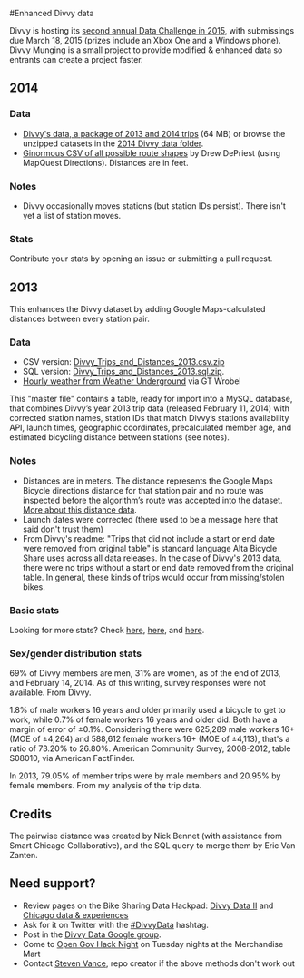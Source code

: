 #Enhanced Divvy data

Divvy is hosting its [second annual Data Challenge in 2015](http://www.divvybikes.com/datachallenge), with submissings due March 18, 2015 (prizes include an Xbox One and a Windows phone). Divvy Munging is a small project to provide modified & enhanced data so entrants can create a project faster.

## 2014

### Data
* [Divvy's data, a package of 2013 and 2014 trips](https://s3.amazonaws.com/divvy-data/datachallenge/datachallenge.zip) (64 MB) or browse the unzipped datasets in the [2014 Divvy data folder](https://github.com/stevevance/divvy-munging/tree/master/data_from_divvy).
* [Ginormous CSV of all possible route shapes](https://dl.dropboxusercontent.com/u/18777370/Divvy_RouteShapes_ALL-FINAL.csv) by Drew DePriest (using MapQuest Directions). Distances are in feet.

### Notes
* Divvy occasionally moves stations (but station IDs persist). There isn't yet a list of station moves. 

### Stats
Contribute your stats by opening an issue or submitting a pull request. 

## 2013
This enhances the Divvy dataset by adding Google Maps-calculated distances between every station pair. 

### Data
* CSV version:  [Divvy_Trips_and_Distances_2013.csv.zip](https://www.dropbox.com/sh/tsv5xv9qsvbaopd/BU0byzT42w/Divvy_Trips_and_Distances_2013.csv.zip)
* SQL version: [Divvy_Trips_and_Distances_2013.sql.zip](https://www.dropbox.com/sh/tsv5xv9qsvbaopd/5F8RmEjMpe/Divvy_Trips_and_Distances_2013.sql.zip). 
* [Hourly weather from Weather Underground](https://www.dropbox.com/sh/tsv5xv9qsvbaopd/d4yjDfXdiU/chicago_wunderground.txt) via GT Wrobel

This "master file" contains a table, ready for import into a MySQL database, that combines Divvy’s year 2013 trip data (released February 11, 2014) with corrected station names, station IDs that match Divvy’s stations availability API, launch times, geographic coordinates, precalculated member age, and estimated bicycling distance between stations (see notes). 

### Notes
* Distances are in meters. The distance represents the Google Maps Bicycle directions distance for that station pair and no route was inspected before the algorithm’s route was accepted into the dataset. [More about this distance data](https://groups.google.com/forum/#!topic/divvydata/97NdnxCydbw).
* Launch dates were corrected (there used to be a message here that said don't trust them)
* From Divvy's readme: "Trips that did not include a start or end date were removed from original table" is standard language Alta Bicycle Share uses across all data releases. In the case of Divvy's 2013 data, there were no trips without a start or end date removed from the original table. In general, these kinds of trips would occur from missing/stolen bikes.

### Basic stats

Looking for more stats? Check [here](http://j.mp/1flsRDz), [here](http://j.mp/1kFbO6H), and [here](http://j.mp/1mywA6s).

### Sex/gender distribution stats
69% of Divvy members are men, 31% are women, as of the end of 2013, and February 14, 2014. As of this writing, survey responses were not available. From Divvy. 

1.8% of male workers 16 years and older primarily used a bicycle to get to work, while 0.7% of female workers 16 years and older did. Both have a margin of error of ±0.1%. Considering there were 625,289 male workers 16+ (MOE of ±4,264) and 588,612 female workers 16+ (MOE of ±4,113), that's a ratio of 73.20% to 26.80%. American Community Survey, 2008-2012, table S08010, via American FactFinder.

In 2013, 79.05% of member trips were by male members and 20.95% by female members. From my analysis of the trip data. 

## Credits
The pairwise distance was created by Nick Bennet (with assistance from Smart Chicago Collaborative), and the SQL query to merge them by Eric Van Zanten. 

## Need support?
* Review pages on the Bike Sharing Data Hackpad: [Divvy Data II](https://bikesharingdata.hackpad.com/Divvy-Data-II-February-11-2014-WQz3gHkxo0M?r=1) and [Chicago data & experiences](https://bikesharingdata.hackpad.com/Chicago-data-experiences-f1ym6mXft2d)
* Ask for it on Twitter with the [#DivvyData](https://twitter.com/search?q=%23divvydata) hashtag. 
* Post in the [Divvy Data Google group](https://groups.google.com/forum/#!forum/divvydata). 
* Come to [Open Gov Hack Night]([http://opengovhacknight.org) on Tuesday nights at the Merchandise Mart
* Contact [Steven Vance](http://twitter.com/stevevance), repo creator if the above methods don't work out
